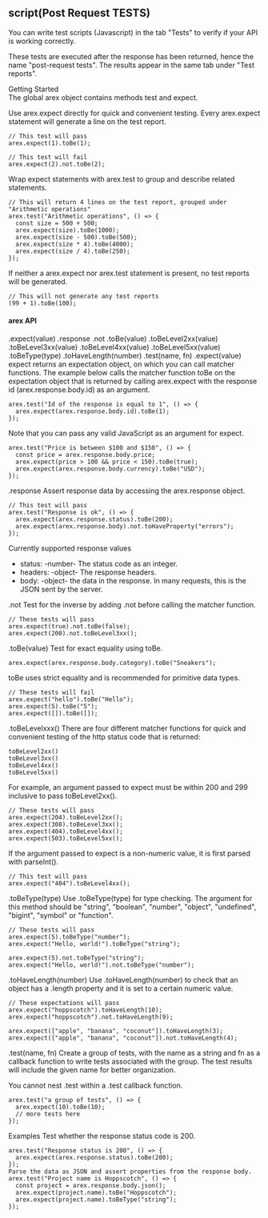 
## script(Post Request TESTS)

You can write test scripts (Javascript) in the tab "Tests" to verify if your API is working correctly.

These tests are executed after the response has been returned, hence the name "post-request tests". The results appear in the same tab under "Test reports".

Getting Started  
The global arex object contains methods test and expect.

Use arex.expect directly for quick and convenient testing. Every arex.expect statement will generate a line on the test report.
```
// This test will pass
arex.expect(1).toBe(1);

// This test will fail
arex.expect(2).not.toBe(2);
```
Wrap expect statements with arex.test to group and describe related statements.
```
// This will return 4 lines on the test report, grouped under "Arithmetic operations"
arex.test("Arithmetic operations", () => {
  const size = 500 + 500;
  arex.expect(size).toBe(1000);
  arex.expect(size - 500).toBe(500);
  arex.expect(size * 4).toBe(4000);
  arex.expect(size / 4).toBe(250);
});
```
If neither a arex.expect nor arex.test statement is present, no test reports will be generated.
```
// This will not generate any test reports
(99 + 1).toBe(100);
```

#### arex API
.expect(value)
.response
.not
.toBe(value)
.toBeLevel2xx(value)
.toBeLevel3xx(value)
.toBeLevel4xx(value)
.toBeLevel5xx(value)
.toBeType(type)
.toHaveLength(number)
.test(name, fn)
.expect(value)
expect returns an expectation object, on which you can call matcher functions. The example below calls the matcher function toBe on the expectation object that is returned by calling arex.expect with the response id (arex.response.body.id) as an argument.
```
arex.test("Id of the response is equal to 1", () => {
  arex.expect(arex.response.body.id).toBe(1);
});
```
Note that you can pass any valid JavaScript as an argument for expect.
```
arex.test("Price is between $100 and $150", () => {
  const price = arex.response.body.price;
  arex.expect(price > 100 && price < 150).toBe(true);
  arex.expect(arex.response.body.currency).toBe("USD");
});
```

.response
Assert response data by accessing the arex.response object.
```
// This test will pass
arex.test("Response is ok", () => {
  arex.expect(arex.response.status).toBe(200);
  arex.expect(arex.response.body).not.toHaveProperty("errors");
});
```
Currently supported response values
* status: -number- The status code as an integer.
* headers: -object- The response headers.
* body: -object- the data in the response. In many requests, this is the JSON sent by the server.

.not
Test for the inverse by adding .not before calling the matcher function.
```
// These tests will pass
arex.expect(true).not.toBe(false);
arex.expect(200).not.toBeLevel3xx();
```
.toBe(value)
Test for exact equality using toBe.
```
arex.expect(arex.response.body.category).toBe("Sneakers");
```
toBe uses strict equality and is recommended for primitive data types.
```
// These tests will fail
arex.expect("hello").toBe("Hello");
arex.expect(5).toBe("5");
arex.expect([]).toBe([]);
```
.toBeLevelxxx()
There are four different matcher functions for quick and convenient testing of the http status code that is returned:
```
toBeLevel2xx()
toBeLevel3xx()
toBeLevel4xx()
toBeLevel5xx()
```
For example, an argument passed to expect must be within 200 and 299 inclusive to pass toBeLevel2xx().
```
// These tests will pass
arex.expect(204).toBeLevel2xx();
arex.expect(308).toBeLevel3xx();
arex.expect(404).toBeLevel4xx();
arex.expect(503).toBeLevel5xx();
```
If the argument passed to expect is a non-numeric value, it is first parsed with parseInt().
```
// This test will pass
arex.expect("404").toBeLevel4xx();
```

.toBeType(type)
Use .toBeType(type) for type checking. The argument for this method should be "string", "boolean", "number", "object", "undefined", "bigint", "symbol" or "function".
```
// These tests will pass
arex.expect(5).toBeType("number");
arex.expect("Hello, world!").toBeType("string");

arex.expect(5).not.toBeType("string");
arex.expect("Hello, world!").not.toBeType("number");
```

.toHaveLength(number)
Use .toHaveLength(number) to check that an object has a .length property and it is set to a certain numeric value.
```
// These expectations will pass
arex.expect("hoppscotch").toHaveLength(10);
arex.expect("hoppscotch").not.toHaveLength(9);

arex.expect(["apple", "banana", "coconut"]).toHaveLength(3);
arex.expect(["apple", "banana", "coconut"]).not.toHaveLength(4);
```

.test(name, fn)
Create a group of tests, with the name as a string and fn as a callback function to write tests associated with the group. The test results will include the given name for better organization.

You cannot nest .test within a .test callback function.
```
arex.test("a group of tests", () => {
  arex.expect(10).toBe(10);
  // more tests here
});
```
Examples
Test whether the response status code is 200.
```
arex.test("Response status is 200", () => {
  arex.expect(arex.response.status).toBe(200);
});
Parse the data as JSON and assert properties from the response body.
arex.test("Project name is Hoppscotch", () => {
  const project = arex.response.body.json();
  arex.expect(project.name).toBe("Hoppscotch");
  arex.expect(project.name).toBeType("string");
});
```